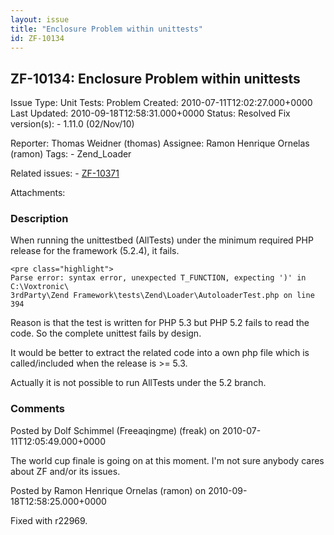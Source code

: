 ```yaml
---
layout: issue
title: "Enclosure Problem within unittests"
id: ZF-10134
---
```


ZF-10134: Enclosure Problem within unittests
--------------------------------------------

 Issue Type: Unit Tests: Problem Created: 2010-07-11T12:02:27.000+0000 Last Updated: 2010-09-18T12:58:31.000+0000 Status: Resolved Fix version(s): - 1.11.0 (02/Nov/10)
 
 Reporter:  Thomas Weidner (thomas)  Assignee:  Ramon Henrique Ornelas (ramon)  Tags: - Zend\_Loader
 
 Related issues: - [ZF-10371](/issues/browse/ZF-10371)
 
 Attachments: 
### Description

When running the unittestbed (AllTests) under the minimum required PHP release for the framework (5.2.4), it fails.

 
    <pre class="highlight">
    Parse error: syntax error, unexpected T_FUNCTION, expecting ')' in C:\Voxtronic\
    3rdParty\Zend Framework\tests\Zend\Loader\AutoloaderTest.php on line 394


Reason is that the test is written for PHP 5.3 but PHP 5.2 fails to read the code. So the complete unittest fails by design.

It would be better to extract the related code into a own php file which is called/included when the release is >= 5.3.

Actually it is not possible to run AllTests under the 5.2 branch.

 

 

### Comments

Posted by Dolf Schimmel (Freeaqingme) (freak) on 2010-07-11T12:05:49.000+0000

The world cup finale is going on at this moment. I'm not sure anybody cares about ZF and/or its issues.

 

 

Posted by Ramon Henrique Ornelas (ramon) on 2010-09-18T12:58:25.000+0000

Fixed with r22969.

 

 